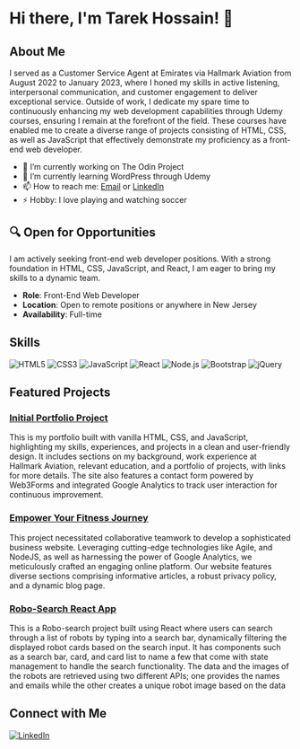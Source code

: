 # Hi there, I'm Tarek Hossain! 👋

## About Me
I served as a Customer Service Agent at Emirates via Hallmark Aviation from August 2022 to January 2023, where I honed my skills in active listening, interpersonal communication, and customer engagement to deliver exceptional service. Outside of work, I dedicate my spare time to continuously enhancing my web development capabilities through Udemy courses, ensuring I remain at the forefront of the field. These courses have enabled me to create a diverse range of projects consisting of HTML, CSS, as well as JavaScript that effectively demonstrate my proficiency as a front-end web developer.

- 🔭 I’m currently working on The Odin Project
- 🌱 I’m currently learning WordPress through Udemy
- 📫 How to reach me: [Email](mailto:tarekh122@gmail.com) or [LinkedIn](https://www.linkedin.com/in/tarek-hossain-95b573254/)
- ⚡ Hobby: I love playing and watching soccer 

## 🔍 Open for Opportunities
I am actively seeking front-end web developer positions. With a strong foundation in HTML, CSS, JavaScript, and React, I am eager to bring my skills to a dynamic team.

- **Role**: Front-End Web Developer
- **Location**: Open to remote positions or anywhere in New Jersey
- **Availability**: Full-time
  
## Skills
![HTML5](https://img.shields.io/badge/HTML5-E34F26?style=for-the-badge&logo=html5&logoColor=white)
![CSS3](https://img.shields.io/badge/CSS3-1572B6?style=for-the-badge&logo=css3&logoColor=white)
![JavaScript](https://img.shields.io/badge/JavaScript-F7DF1E?style=for-the-badge&logo=javascript&logoColor=black)
![React](https://img.shields.io/badge/React-61DAFB?style=for-the-badge&logo=react&logoColor=black)
![Node.js](https://img.shields.io/badge/Node.js-339933?style=for-the-badge&logo=node-dot-js&logoColor=white)
![Bootstrap](https://img.shields.io/badge/Bootstrap-563D7C?style=for-the-badge&logo=bootstrap&logoColor=white)
![jQuery](https://img.shields.io/badge/jQuery-0769AD?style=for-the-badge&logo=jquery&logoColor=white)

## Featured Projects
### [Initial Portfolio Project](https://my-portfolio-kappa-two-32.vercel.app/)
This is my portfolio built with vanilla HTML, CSS, and JavaScript, highlighting my skills, experiences, and projects in a clean and user-friendly design. It includes sections on my background, work experience at Hallmark Aviation, relevant education, and a portfolio of projects, with links for more details. The site also features a contact form powered by Web3Forms and integrated Google Analytics to track user interaction for continuous improvement.

### [Empower Your Fitness Journey](https://group-f-final-project.vercel.app/)
This project necessitated collaborative teamwork to develop a sophisticated business website. Leveraging cutting-edge technologies like Agile, and NodeJS, as well as harnessing the power of Google Analytics, we meticulously crafted an engaging online platform. Our website features diverse sections comprising informative articles, a robust privacy policy, and a dynamic blog page.

### [Robo-Search React App](https://tarek514.github.io/Robo-Search/)
This is a Robo-search project built using React where users can search through a list of robots by typing into a search bar, dynamically filtering the displayed robot cards based on the search input. It has components such as a search bar, card, and card list to name a few that come with state management to handle the search functionality. The data and the images of the robots are retrieved using two different APIs; one provides the names and emails while the other creates a unique robot image based on the data

## Connect with Me
[![LinkedIn](https://img.shields.io/badge/LinkedIn-0077B5?style=for-the-badge&logo=linkedin&logoColor=white)](https://www.linkedin.com/in/tarek-hossain-95b573254/)


